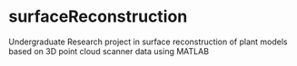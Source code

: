 # surfaceReconstruction
Undergraduate Research project in surface reconstruction of plant models based on 3D point cloud scanner data using MATLAB
